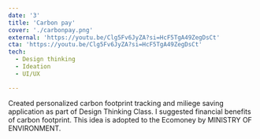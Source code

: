 ```yaml
---
date: '3'
title: 'Carbon pay'
cover: './carbonpay.png'
external: 'https://youtu.be/Clg5Fv6JyZA?si=HcF5TgA49ZegDsCt'
cta: 'https://youtu.be/Clg5Fv6JyZA?si=HcF5TgA49ZegDsCt'
tech:
  - Design thinking
  - Ideation
  - UI/UX

---
```


Created personalized carbon footprint tracking and miliege saving application as part of Design Thinking Class. I suggested financial benefits of carbon footprint. This idea is adopted to the Ecomoney by MINISTRY OF ENVIRONMENT. 

